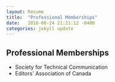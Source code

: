 ```yaml
---
layout: Resume
title:  "Professional Memberships"
date:   2016-06-24 21:21:12 -0400
categories: jekyll update
---
```

## Professional Memberships   

* Society for Technical Communication
* Editors' Association of Canada  
